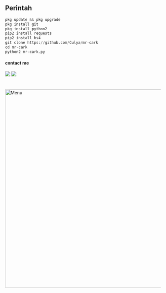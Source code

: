 ## Perintah 

````python
pkg update && pkg upgrade
pkg install git
pkg install python2
pip2 install requests
pip2 install bs4
git clone https://github.com/Culya/mr-cark
cd mr-cark
python2 mr-cark.py
````
#### contact me
[![](https://img.shields.io/badge/Facebook-blue?logo=Facebook&logoColor=blue&labelColor=white)](https://www.facebook.com/100002461344178)
[![](https://img.shields.io/badge/Whatsapp-CHAT-red?logo=Whatsapp&logoColor=Brightgreen&labelColor=white)](https://wa.me/6282371648186?text=Asalamualaikum+bang)
#
<img src="https://github.com/Mark-Zuck/romz/blob/main/mi/IMG_20210814_042419.jpg" width="640" title="Menu" alt="Menu">
